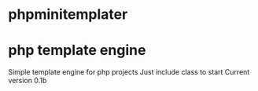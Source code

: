 phpminitemplater
================
php template engine
================
Simple template engine for php projects
Just include class to start
Current version 0.1b
